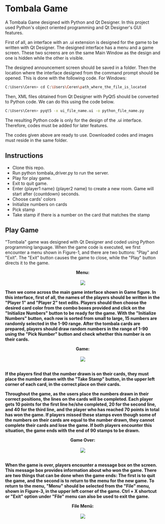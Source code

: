 # Tombala Game
   A Tombala Game designed with Python and Qt Designer. In this project used Python's object oriented programming and Qt Designer's GUI features. 
 
 First of all, an interface with an .ui extension is designed for the game to be written with Qt Designer. The designed interface has a menu and a game screen. These two screens are on the same Main Window as the design and one is hidden while the other is visible.

The designed announcement screen should be saved in a folder. Then the location where the interface designed from the command prompt should be opened. This is done with the following code.
For Windows:

```bash
C:\Users\Ceren> cd C:\Users\Ceren\path_where_the_file_is_located
```

Then, XML files obtained from Qt Designer with PyQt5 should be converted to Python code. We can do this using the code below.

```bash
C:\Users\Ceren> pyqt5 -x ui_file_name.ui -o python_file_name.py
```

The resulting Python code is only for the design of the .ui interface. Therefore, codes must be added for later features.

The codes given above are ready to use. Downloaded codes and images must reside in the same folder.

## Instructions
* Clone this repo.
* Run python tombala_driver.py to run the server.
* Play for play game.
* Exit to quit game.
* Enter {player1 name} {player2 name} to create a new room. Game will start after {countdown} seconds.
* Choose cards' colors
* Initialize numbers on cards
* Pick stamp
* Take stamp if there is a number on the card that matches the stamp

## Play Game

"Tombala" game was designed with Qt Designer and coded using Python programming language. When the game code is executed, we first encounter a menu shown in Figure-1, and there are two buttons: "Play" and "Exit". The "Exit" button causes the game to close, while the "Play" button directs it to the game. 


<p align="center">
  <b>Menu:
  <br><br>
  <img src="https://user-images.githubusercontent.com/59059790/84407488-986f2b80-ac13-11ea-8566-4147b29fb44d.png">
</p>

Then we come across the main game interface shown in Game figure. In this interface, first of all, the names of the players should be written in the "Player 1" and "Player 2" text edits. Players should then choose the desired card color from the combo boxes provided and click on the "Initialize Numbers" button to be ready for the game. With the "Initialize Numbers" button, each row is sorted from small to large, 15 numbers are randomly selected in the 1-90 range. After the tombala cards are prepared, players should draw random numbers in the range of 1-90 using the "Pick Number" button and check whether this number is on their cards.

<p align="center">
  <b>Game:
  <br><br>
  <img src="https://user-images.githubusercontent.com/59059790/84412054-57791600-ac17-11ea-89d8-a84ae0560532.png">
  <br><br>
</p>

If the players find that the number drawn is on their cards, they must place the number drawn with the "Take Stamp" button, in the upper left corner of each card, in the correct place on their cards.

Throughout the game, as the users place the numbers drawn in their correct positions, the lines on the cards will be completed. Each player gets 10 points for the first line he/she completed, 20 for the second line, and 40 for the third line, and the player who has reached 70 points in total has won the game. If players missed these stamps even though some of the numbers on their cards are equal to the number drawn, they cannot complete their cards and lose the game. If both players encounter this situation, the game ends with the end of 90 stamps to be drawn. 

<p align="center">
  <b>Game Over:
  <br><br>
  <img src="https://user-images.githubusercontent.com/59059790/84426301-a8930500-ac2b-11ea-9213-c5ce4b48acb2.png">
  <br><br>
</p>


When the game is over, players encounter a message box on the screen. This message box provides information about who won the game. There are two things that can be done when the game ends: The first is to quit the game, and the second is to return to the menu for the new game. To return to the menu, "Menu" should be selected from the "File" menu, shown in Figure-3, in the upper left corner of the game. Ctrl + X shortcut or "Exit" option under "File" menu can also be used to exit the game.

<p align="center">
  <b>File Menü:
  <br><br>
  <img src="https://user-images.githubusercontent.com/59059790/84426121-5eaa1f00-ac2b-11ea-8feb-bc9c59abe12b.png">
  <br><br>
</p>
